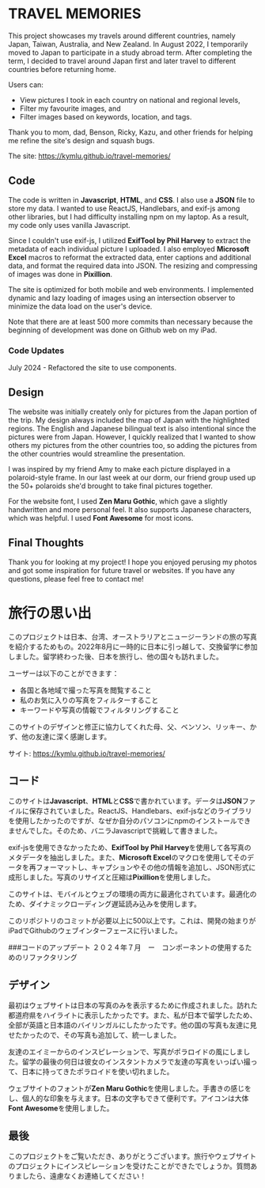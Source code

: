 # TRAVEL MEMORIES
This project showcases my travels around different countries, namely Japan, Taiwan, Australia, and New Zealand. In August 2022, I temporarily moved to Japan to participate in a study abroad term. After completing the term, I decided to travel around Japan first and later travel to different countries before returning home. 

Users can:
- View pictures I took in each country on national and regional levels,
- Filter my favourite images, and
- Filter images based on keywords, location, and tags.

Thank you to mom, dad, Benson, Ricky, Kazu, and other friends for helping me refine the site's design and squash bugs.

The site: https://kymlu.github.io/travel-memories/

## Code
The code is written in **Javascript**, **HTML**, and **CSS**. I also use a **JSON** file to store my data. I wanted to use ReactJS, Handlebars, and exif-js among other libraries, but I had difficulty installing npm on my laptop. As a result, my code only uses vanilla Javascript.

Since I couldn't use exif-js, I utilized **ExifTool by Phil Harvey** to extract the metadata of each individual picture I uploaded. I also employed **Microsoft Excel** macros to reformat the extracted data, enter captions and additional data, and format the required data into JSON. The resizing and compressing of images was done in **Pixillion**.

The site is optimized for both mobile and web environments. I implemented dynamic and lazy loading of images using an intersection observer to minimize the data load on the user's device.

Note that there are at least 500 more commits than necessary because the beginning of development was done on Github web on my iPad.

### Code Updates
July 2024 - Refactored the site to use components.

## Design
The website was initially creately only for pictures from the Japan portion of the trip. My design always included the map of Japan with the highlighted regions. The English and Japanese bilingual text is also intentional since the pictures were from Japan. However, I quickly realized that I wanted to show others my pictures from the other countries too, so adding the pictures from the other countries would streamline the presentation.

I was inspired by my friend Amy to make each picture displayed in a polaroid-style frame. In our last week at our dorm, our friend group used up the 50+ polaroids she'd brought to take final pictures together.

For the website font, I used **Zen Maru Gothic**, which gave a slightly handwritten and more personal feel. It also supports Japanese characters, which was helpful. I used **Font Awesome** for most icons.

## Final Thoughts
Thank you for looking at my project! I hope you enjoyed perusing my photos and got some inspiration for future travel or websites. If you have any questions, please feel free to contact me!

# 旅行の思い出
このプロジェクトは日本、台湾、オーストラリアとニュージーランドの旅の写真を紹介するためもの。2022年8月に一時的に日本に引っ越して、交換留学に参加しました。留学終わった後、日本を旅行し、他の国々も訪れました。

ユーザーは以下のことができます：
- 各国と各地域で撮った写真を閲覧すること
- 私のお気に入りの写真をフィルターすること
- キーワードや写真の情報でフィルタリングすること

このサイトのデザインと修正に協力してくれた母、父、ベンソン、リッキー、かず、他の友達に深く感謝します。

サイト: https://kymlu.github.io/travel-memories/

## コード
このサイトは**Javascript**、**HTML**と**CSS**で書かれています。データは**JSON**ファイルに保存されていました。ReactJS、Handlebars、exif-jsなどのライブラリを使用したかったのですが、なぜか自分のパソコンにnpmのインストールできませんでした。そのため、バニラJavascriptで挑戦して書きました。

exif-jsを使用できなかったため、**ExifTool by Phil Harvey**を使用して各写真のメタデータを抽出しました。また、**Microsoft Excel**のマクロを使用してそのデータを再フォーマットし、キャプションやその他の情報を追加し、JSON形式に成形しました。写真のリサイズと圧縮は**Pixillion**を使用しました。

このサイトは、モバイルとウェブの環境の両方に最適化されています。最適化のため、ダイナミックローディング遅延読み込みを使用します。

このリポジトリのコミットが必要以上に500以上です。これは、開発の始まりがiPadでGithubのウェブインターフェースに行いました。

###コードのアップデート
２０２４年７月　ー　コンポーネントの使用するためのリファクタリング

## デザイン
最初はウェブサイトは日本の写真のみを表示するために作成されました。訪れた都道府県をハイライトに表示したかったです。また、私が日本で留学したため、全部が英語と日本語のバイリンガルにしたかったです。他の国の写真も友達に見せたかったので、その写真も追加して、統一しました。

友達のエイミーからのインスピレーションで、写真がポラロイドの風にしました。留学の最後の何日は彼女のインスタントカメラで友達の写真をいっぱい撮って、日本に持ってきたポラロイドを使い切れました。

ウェブサイトのフォントが**Zen Maru Gothic**を使用しました。手書きの感じをし、個人的な印象を与えます。日本の文字もできて便利です。アイコンは大体**Font Awesome**を使用しました。

## 最後
このプロジェクトをご覧いただき、ありがとうございます。旅行やウェブサイトのプロジェクトにインスピレーションを受けたことができたでしょうか。質問ありましたら、遠慮なくお連絡してください！
